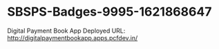 # SBSPS-Badges-9995-1621868647

Digital Payment Book App Deployed URL: http://digitalpaymentbookapp.apps.pcfdev.in/
